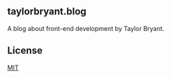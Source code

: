 ## taylorbryant.blog

A blog about front-end development by Taylor Bryant.

## License
[MIT](https://github.com/taylorbryant/taylorbryant.github.io/blob/master/LICENSE.md)
